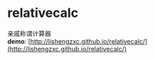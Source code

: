 # relativecalc
亲戚称谓计算器  
**demo**: [http://lishengzxc.github.io/relativecalc/](http://lishengzxc.github.io/relativecalc/)

